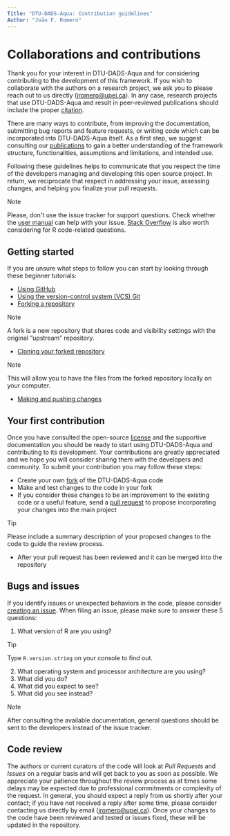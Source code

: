 ```yaml
---
Title: "DTU-DADS-Aqua: Contribution guidelines"
Author: "João F. Romero"
---
```


# Collaborations and contributions

Thank you for your interest in DTU-DADS-Aqua and for considering contributing to the development of this framework. If you wish to collaborate with the authors on a research project, we ask you to please reach out to us directly (jromero@upei.ca). In any case, research projects that use DTU-DADS-Aqua and result in peer-reviewed publications should include the proper [citation](/docs/CITATION.bib).

There are many ways to contribute, from improving the documentation, submitting bug reports and feature requests, or writing code which can be incorporated into DTU-DADS-Aqua itself. As a first step, we suggest consulting our [publications](/docs/biblio.bib) to gain a better understanding of the framework structure, functionalities, assumptions and limitations, and intended use.

Following these guidelines helps to communicate that you respect the time of the developers managing and developing this open source project. In return, we reciprocate that respect in addressing your issue, assessing changes, and helping you finalize your pull requests.

> [!NOTE]
> Please, don't use the issue tracker for support questions. Check whether the [user manual](/docs/user_manual.md) can help with your issue. [Stack Overflow](https://stackoverflow.com/) is also worth considering for R code-related questions.

## Getting started

If you are unsure what steps to follow you can start by looking through these beginner tutorials:

- [Using GitHub](https://docs.github.com/en/get-started/quickstart/hello-world)
- [Using the version-control system (VCS) Git](https://docs.github.com/en/get-started/quickstart/set-up-git)
- [Forking a repository](https://docs.github.com/en/get-started/quickstart/fork-a-repo)
> [!NOTE]
> A fork is a new repository that shares code and visibility settings with the original “upstream” repository.
  
- [Cloning your forked repository](https://docs.github.com/en/get-started/quickstart/fork-a-repo#cloning-your-forked-repository)
> [!NOTE]
> This will allow you to have the files from the forked repository locally on your computer.
  
- [Making and pushing changes](https://docs.github.com/en/get-started/quickstart/contributing-to-projects#making-and-pushing-changes)

## Your first contribution

Once you have consulted the open-source [license](/docs/LICENSE) and the supportive documentation you should be ready to start using DTU-DADS-Aqua and contributing to its development. Your contributions are greatly appreciated and we hope you will consider sharing them with the developers and community. To submit your contribution you may follow these steps:

- Create your own [fork](https://docs.github.com/en/get-started/quickstart/fork-a-repo) of the DTU-DADS-Aqua code
- Make and test changes to the code in your fork
- If you consider these changes to be an improvement to the existing code or a useful feature, send a [pull request](https://docs.github.com/en/get-started/quickstart/contributing-to-projects#making-a-pull-request) to propose incorporating your changes into the main project
> [!TIP]
> Please include a summary description of your proposed changes to the code to guide the review process.
  
- After your pull request has been reviewed and it can be merged into the repository

## Bugs and issues

If you identify issues or unexpected behaviors in the code, please consider [creating an issue](https://docs.github.com/en/issues/tracking-your-work-with-issues/creating-an-issue). When filing an issue, please make sure to answer these 5 questions:

1. What version of R are you using?
> [!TIP]
> Type `R.version.string` on your console to find out.

2. What operating system and processor architecture are you using?
3. What did you do?
4. What did you expect to see?
5. What did you see instead?

> [!NOTE]
> After consulting the available documentation, general questions should be sent to the developers instead of the issue tracker.

## Code review

The authors or current curators of the code will look at _Pull Requests_ and _Issues_ on a regular basis and will get back to you as soon as possible. We appreciate your patience throughout the review process as at times some delays may be expected due to professional commitments or complexity of the request. In general, you should expect a reply from us shortly after your contact; if you have not received a reply after some time, please consider contacting us directly by email (jromero@upei.ca).
Once your changes to the code have been reviewed and tested or issues fixed, these will be updated in the repository.

